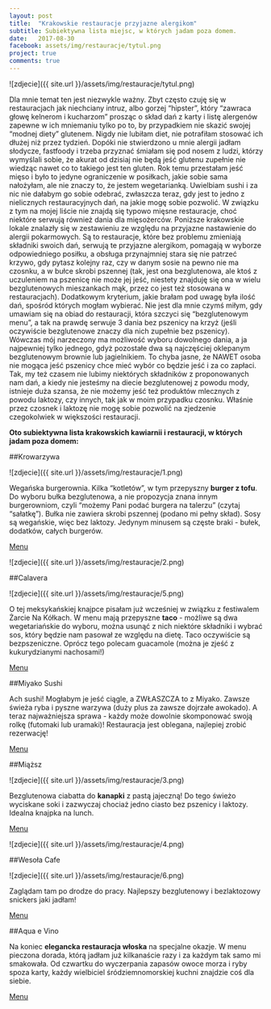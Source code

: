 ```yaml
---
layout: post
title:  "Krakowskie restauracje przyjazne alergikom"
subtitle: Subiektywna lista miejsc, w których jadam poza domem.
date:   2017-08-30
facebook: assets/img/restauracje/tytul.png
project: true
comments: true
---
```


![zdjecie]({{ site.url }}/assets/img/restauracje/tytul.png)

Dla mnie temat ten jest niezwykle ważny. Zbyt często czuję się w restauracjach jak niechciany intruz, albo gorzej “hipster”, który “zawraca głowę kelnerom i kucharzom” prosząc o skład dań z karty i listę alergenów zapewne w ich mniemaniu tylko po to, by przypadkiem nie skazić swojej “modnej diety” glutenem. Nigdy nie lubiłam diet, nie potrafiłam stosować ich dłużej niż przez tydzień. Dopóki nie stwierdzono u mnie alergii jadłam słodycze, fastfoody i trzeba przyznać śmiałam się pod nosem z ludzi, którzy wymyślali sobie, że akurat od dzisiaj nie będą jeść glutenu zupełnie nie wiedząc nawet co to takiego jest ten gluten. Rok temu przestałam jeść mięso i było to jedyne ograniczenie w posiłkach, jakie sobie sama nałożyłam, ale nie znaczy to, że jestem wegetarianką. Uwielbiam sushi i za nic nie dałabym go sobie odebrać, zwłaszcza teraz, gdy jest to jedno z nielicznych restauracyjnych dań, na jakie mogę sobie pozwolić. W związku z tym na mojej liście nie znajdą się typowo mięsne restauracje, choć niektóre serwują również dania dla mięsożerców. 
Poniższe krakowskie lokale znalazły się w zestawieniu ze względu na przyjazne nastawienie do alergii pokarmowych. Są to restauracje, które bez problemu zmieniają składniki swoich dań, serwują te przyjazne alergikom, pomagają w wyborze odpowiedniego posiłku, a obsługa przynajmniej stara się nie patrzeć krzywo, gdy pytasz kolejny raz, czy w danym sosie na pewno nie ma czosnku, a w bułce skrobi pszennej (tak, jest ona bezglutenowa, ale ktoś z uczuleniem na pszenicę nie może jej jeść, niestety znajduję się ona w wielu bezglutenowych mieszankach mąk, przez co jest też stosowana w restauracjach). Dodatkowym kryterium, jakie brałam pod uwagę była ilość dań, spośród których mogłam wybierać. Nie jest dla mnie czymś miłym, gdy umawiam się na obiad do restauracji, która szczyci się “bezglutenowym menu”, a tak na prawdę serwuje 3 dania bez pszenicy na krzyż (jeśli oczywiście bezglutenowe znaczy dla nich zupełnie bez pszenicy). Wówczas mój narzeczony ma możliwość wyboru dowolnego dania, a ja najpewniej tylko jednego, gdyż pozostałe dwa są najczęściej oklepanym bezglutenowym brownie lub jagielnikiem. To chyba jasne, że NAWET osoba nie mogąca jeść pszenicy chce mieć wybór co będzie jeść i za co zapłaci. Tak, my też czasem nie lubimy niektórych składników z proponowanych nam dań, a kiedy nie jesteśmy na diecie bezglutenowej z powodu mody, istnieje duża szansa, że nie możemy jeść też produktów mlecznych z powodu laktozy, czy innych, tak jak w moim przypadku czosnku. Właśnie przez czosnek i laktozę nie mogę sobie pozwolić na zjedzenie czegokolwiek w większości restauracji.

**Oto subiektywna lista krakowskich kawiarnii i restauracji, w których jadam poza domem:**

##Krowarzywa

![zdjecie]({{ site.url }}/assets/img/restauracje/1.png)

Wegańska burgerownia. Kilka “kotletów”, w tym przepyszny **burger z tofu**. Do wyboru bułka bezglutenowa, a nie propozycja znana innym burgerowniom, czyli “możemy Pani podać burgera na talerzu” (czytaj “sałatkę”). Bułka nie zawiera skrobi pszennej (podano mi pełny skład). Sosy są wegańskie, więc bez laktozy. Jedynym minusem są częste braki - bułek, dodatków, całych burgerów. 

[Menu](http://krowarzywa.pl/menu/)

![zdjecie]({{ site.url }}/assets/img/restauracje/2.png)

##Calavera

![zdjecie]({{ site.url }}/assets/img/restauracje/5.png)

O tej meksykańskiej knajpce pisałam już wcześniej w związku z festiwalem Żarcie Na Kółkach. W menu mają przepyszne **taco** - możliwe są dwa wegetariańskie do wyboru, można usunąć z nich niektóre składniki i wybrać sos, który będzie nam pasował ze względu na dietę. Taco oczywiście są bezpszeniczne. Oprócz tego polecam guacamole (można je zjeść z kukurydzianymi nachosami!)

[Menu](//calavera.pl/menu-calavera/)

##Miyako Sushi

Ach sushi! Mogłabym je jeść ciągle, a ZWŁASZCZA to z Miyako. Zawsze świeża ryba i pyszne warzywa (duży plus za zawsze dojrzałe awokado). A teraz najważniejsza sprawa - każdy może dowolnie skomponować swoją rolkę (futomaki lub uramaki)! Restauracja jest oblegana, najlepiej zrobić rezerwację! 

[Menu](http://miyakosushi.pl/)

##Miąższ

![zdjecie]({{ site.url }}/assets/img/restauracje/3.png)

Bezglutenowa ciabatta do **kanapki** z pastą jajeczną! Do tego świeżo wyciskane soki i zazwyczaj chociaż jedno ciasto bez pszenicy i laktozy. Idealna knajpka na lunch.

[Menu](https://www.facebook.com/Mi%C4%85%C5%BCsz-1489148921351498/)

![zdjecie]({{ site.url }}/assets/img/restauracje/4.png)

##Wesoła Cafe

![zdjecie]({{ site.url }}/assets/img/restauracje/6.png)

Zaglądam tam po drodze do pracy. Najlepszy bezglutenowy i bezlaktozowy snickers jaki jadłam!

[Menu](http://wesolacafe.pl/) 

##Aqua e Vino

Na koniec **elegancka restauracja włoska** na specjalne okazje. W menu pieczona dorada, którą jadłam już kilkanaście razy i za każdym tak samo mi smakowała. Od czwartku do wyczerpania zapasów owoce morza i ryby spoza karty, każdy wielbiciel śródziemnomorskiej kuchni znajdzie coś dla siebie. 

[Menu](http://aquaevino.pl/pl/dania/)


